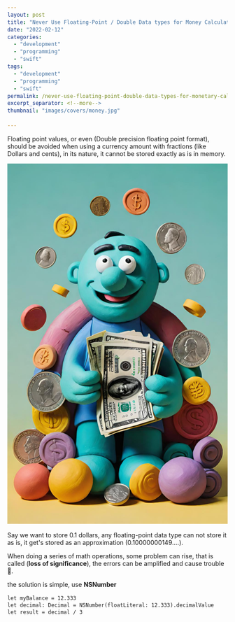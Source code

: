 ```yaml
---
layout: post
title: "Never Use Floating-Point / Double Data types for Money Calculations!"
date: "2022-02-12"
categories: 
  - "development"
  - "programming"
  - "swift"
tags: 
  - "development"
  - "programming"
  - "swift"
permalink: /never-use-floating-point-double-data-types-for-monetary-calculations
excerpt_separator: <!--more-->
thumbnail: "images/covers/money.jpg"

---
```


Floating point values, or even (Double precision floating point format), should be avoided when using a currency amount with fractions (like Dollars and cents), in its nature, it cannot be stored exactly as is in memory.
<!--more-->
![](images/covers/money_full.jpg)

Say we want to store 0.1 dollars, any floating-point data type can not store it as is, it get's stored as an approximation (0.10000000149....).  
  
When doing a series of math operations, some problem can rise, that is called (**loss of significance**), the errors can be amplified and cause trouble 🧐.  
  
the solution is simple, use **NSNumber**

```
let myBalance = 12.333
let decimal: Decimal = NSNumber(floatLiteral: 12.333).decimalValue
let result = decimal / 3
```
